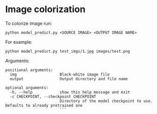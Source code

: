# Image colorization

To colorize image run:

```python model_predict.py <SOURCE IMAGE> <OUTPUT IMAGE NAME>```

For example:

```python model_predict.py test_imgs/1.jpg images/test.png```

Arguments:

```
positional arguments:
  img                   Black-white image file
  output                Output directory and file name

optional arguments:
  -h, --help            show this help message and exit
  -c CHECKPOINT, --checkpoint CHECKPOINT
                        Directory of the model checkpoint to use. Defaults to already pretrained one
                        ```